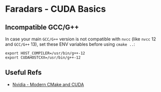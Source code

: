 # Faradars - CUDA Basics

## Incompatible GCC/G++
In case your main `GCC/G++` version is not compatible with `nvcc` (like `nvcc` 12 and `GCC/G++` 13), set these ENV variables before using `cmake ..`:
```
export HOST_COMPILER=/usr/bin/g++-12
export CUDAHOSTCXX=/usr/bin/g++-12
```

## Useful Refs
- [Nvidia - Modern CMake and CUDA](https://developer.download.nvidia.com/video/gputechconf/gtc/2019/presentation/s9444-build-systems-exploring-modern-cmake-cuda-v2.pdf)